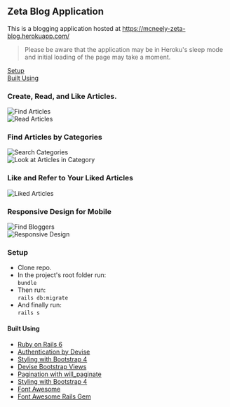 ## Zeta Blog Application

This is a blogging application hosted at https://mcneely-zeta-blog.herokuapp.com/
> Please be aware that the application may be in Heroku's sleep mode and initial loading of the page may take a moment.  

<!-- TOC depthFrom:1 depthTo:6 withLinks:1 orderedList:0 -->
[Setup](#setup)  
[Built Using](#built-using)  
<!-- /TOC -->

### Create, Read, and Like Articles.  
![Find Articles](/images/img1.png "Look at articles")  
![Read Articles](/images/img2.png "Read Articles")  
  
  
### Find Articles by Categories  
![Search Categories](/images/img3.png "Search Categories")  
![Look at Articles in Category](/images/img4.png "Look at Articles in Category")  
    
  
### Like and Refer to Your Liked Articles  
![Liked Articles](/images/img7.png "Search Categories")  
  
  
### Responsive Design for Mobile
![Find Bloggers](/images/img5.png "Find Bloggers")  
![Responsive Design](/images/img6.png "Responsive Design")  
  
  
### Setup  
- Clone repo.  
- In the project's root folder run:  
  ```bundle```  
- Then run:   
  ```rails db:migrate```  
- And finally run:    
  ```rails s```  
  
  
#### Built Using

  * [Ruby on Rails 6](https://rubyonrails.org/ "Ruby on Rail's Homepage")  
  * [Authentication by Devise](https://github.com/heartcombo/devise "Devise Gem Github Page")  
  * [Styling with Bootstrap 4](https://getbootstrap.com/ "Bootstrap's Homepage")  
  * [Devise Bootstrap Views](https://github.com/hisea/devise-bootstrap-views "Devise Bootstrap View's Github Page")  
  * [Pagination with will_paginate](https://github.com/mislav/will_paginate "Will_paginate's Github Page")  
  * [Styling with Bootstrap 4](https://getbootstrap.com/ "Bootstrap's Homepage")  
  * [Font Awesome](https://fontawesome.com/ "Font Awesome's Homepage")  
  * [Font Awesome Rails Gem](https://github.com/bokmann/font-awesome-rails "Font Awesome Rails Gem Github Page")  
  
  
